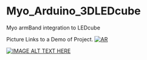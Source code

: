 # Myo_Arduino_3DLEDcube
Myo armBand integration to LEDcube

Picture Links to a Demo of Project.
[![AR](https://www.youtube.com/upload_thumbnail?v=-RblfWB6Sho&t=hqdefault&ts=1547521626031)](https://www.youtube.com/watch?v=-RblfWB6Sho&feature=youtu.be)


[![IMAGE ALT TEXT HERE](http://img.youtube.com/vi/RblfWB6/0.jpg)](http://www.youtube.com/watch?v=RblfWB6)
